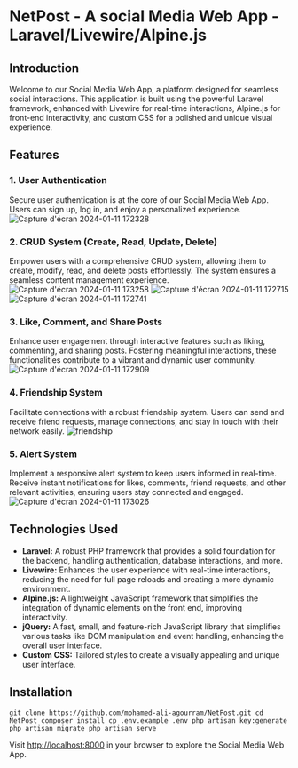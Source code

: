 # NetPost - A social Media Web App - Laravel/Livewire/Alpine.js

## Introduction

Welcome to our Social Media Web App, a platform designed for seamless social interactions. This application is built using the powerful Laravel framework, enhanced with Livewire for real-time interactions, Alpine.js for front-end interactivity, and custom CSS for a polished and unique visual experience.

## Features

### 1. User Authentication
Secure user authentication is at the core of our Social Media Web App. Users can sign up, log in, and enjoy a personalized experience.
![Capture d'écran 2024-01-11 172328](https://github.com/mohamed-ali-agourram/NetPost/assets/95295909/26dd7da0-01dd-461f-8113-09a166b1b4c4)

### 2. CRUD System (Create, Read, Update, Delete)
Empower users with a comprehensive CRUD system, allowing them to create, modify, read, and delete posts effortlessly. The system ensures a seamless content management experience.
![Capture d'écran 2024-01-11 173258](https://github.com/mohamed-ali-agourram/NetPost/assets/95295909/bffddaba-a251-44e5-92b2-551a5ff6056c)
![Capture d'écran 2024-01-11 172715](https://github.com/mohamed-ali-agourram/NetPost/assets/95295909/112b9cce-2a55-4043-bf49-2053502f584f)
![Capture d'écran 2024-01-11 172741](https://github.com/mohamed-ali-agourram/NetPost/assets/95295909/36dac49b-30dd-4d78-aaf3-4999bb67d857)

### 3. Like, Comment, and Share Posts
Enhance user engagement through interactive features such as liking, commenting, and sharing posts. Fostering meaningful interactions, these functionalities contribute to a vibrant and dynamic user community.
![Capture d'écran 2024-01-11 172909](https://github.com/mohamed-ali-agourram/NetPost/assets/95295909/696924a2-fdb4-4faa-ab1b-84d045ee8a59)

### 4. Friendship System
Facilitate connections with a robust friendship system. Users can send and receive friend requests, manage connections, and stay in touch with their network easily.
![friendship](https://github.com/mohamed-ali-agourram/NetPost/assets/95295909/876d6d96-468c-440c-9498-72b90cebe113)


### 5. Alert System
Implement a responsive alert system to keep users informed in real-time. Receive instant notifications for likes, comments, friend requests, and other relevant activities, ensuring users stay connected and engaged.
![Capture d'écran 2024-01-11 173026](https://github.com/mohamed-ali-agourram/NetPost/assets/95295909/75e424c1-5e49-481f-82f6-1c7b33b8df3e)

## Technologies Used 

-   **Laravel:** A robust PHP framework that provides a solid foundation for the backend, handling authentication, database interactions, and more.
-   **Livewire:** Enhances the user experience with real-time interactions, reducing the need for full page reloads and creating a more dynamic environment.
-   **Alpine.js:** A lightweight JavaScript framework that simplifies the integration of dynamic elements on the front end, improving interactivity.
-   **jQuery:** A fast, small, and feature-rich JavaScript library that simplifies various tasks like DOM manipulation and event handling, enhancing the overall user interface.
-   **Custom CSS:** Tailored styles to create a visually appealing and unique user interface.

## Installation

`git clone https://github.com/mohamed-ali-agourram/NetPost.git
cd NetPost
composer install
cp .env.example .env
php artisan key:generate
php artisan migrate
php artisan serve`

Visit [http://localhost:8000](http://localhost:8000) in your browser to explore the Social Media Web App.

